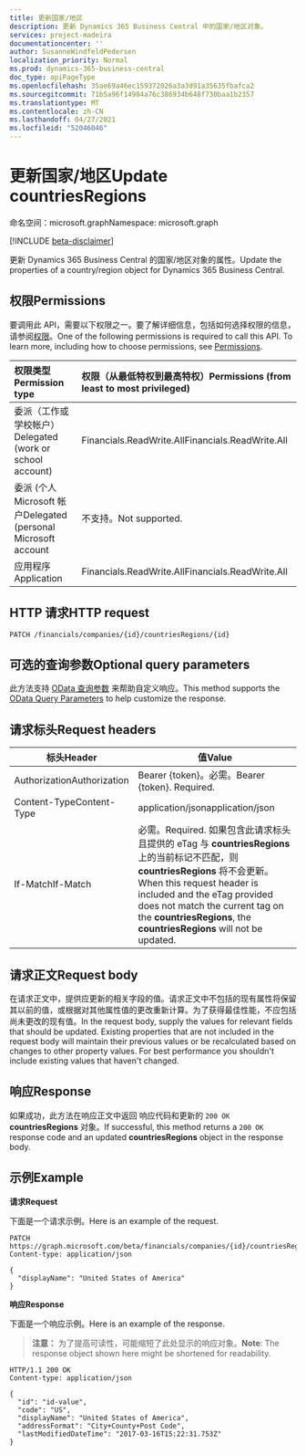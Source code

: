 ```yaml
---
title: 更新国家/地区
description: 更新 Dynamics 365 Business Central 中的国家/地区对象。
services: project-madeira
documentationcenter: ''
author: SusanneWindfeldPedersen
localization_priority: Normal
ms.prod: dynamics-365-business-central
doc_type: apiPageType
ms.openlocfilehash: 35ae69a46ec159372026a3a3d91a35635fbafca2
ms.sourcegitcommit: 71b5a96f14984a76c386934b648f730baa1b2357
ms.translationtype: MT
ms.contentlocale: zh-CN
ms.lasthandoff: 04/27/2021
ms.locfileid: "52046046"
---
```

# <a name="update-countriesregions"></a><span data-ttu-id="91480-103">更新国家/地区</span><span class="sxs-lookup"><span data-stu-id="91480-103">Update countriesRegions</span></span>

<span data-ttu-id="91480-104">命名空间：microsoft.graph</span><span class="sxs-lookup"><span data-stu-id="91480-104">Namespace: microsoft.graph</span></span>

[!INCLUDE [beta-disclaimer](../../includes/beta-disclaimer.md)]

<span data-ttu-id="91480-105">更新 Dynamics 365 Business Central 的国家/地区对象的属性。</span><span class="sxs-lookup"><span data-stu-id="91480-105">Update the properties of a country/region object for Dynamics 365 Business Central.</span></span>

## <a name="permissions"></a><span data-ttu-id="91480-106">权限</span><span class="sxs-lookup"><span data-stu-id="91480-106">Permissions</span></span>
<span data-ttu-id="91480-p101">要调用此 API，需要以下权限之一。要了解详细信息，包括如何选择权限的信息，请参阅[权限](/graph/permissions-reference)。</span><span class="sxs-lookup"><span data-stu-id="91480-p101">One of the following permissions is required to call this API. To learn more, including how to choose permissions, see [Permissions](/graph/permissions-reference).</span></span>

|<span data-ttu-id="91480-109">权限类型</span><span class="sxs-lookup"><span data-stu-id="91480-109">Permission type</span></span> |<span data-ttu-id="91480-110">权限（从最低特权到最高特权）</span><span class="sxs-lookup"><span data-stu-id="91480-110">Permissions (from least to most privileged)</span></span>|
|:---------------|:------------------------------------------|
|<span data-ttu-id="91480-111">委派（工作或学校帐户）</span><span class="sxs-lookup"><span data-stu-id="91480-111">Delegated (work or school account)</span></span>|<span data-ttu-id="91480-112">Financials.ReadWrite.All</span><span class="sxs-lookup"><span data-stu-id="91480-112">Financials.ReadWrite.All</span></span> |
|<span data-ttu-id="91480-113">委派 (个人 Microsoft 帐户</span><span class="sxs-lookup"><span data-stu-id="91480-113">Delegated (personal Microsoft account</span></span>|<span data-ttu-id="91480-114">不支持。</span><span class="sxs-lookup"><span data-stu-id="91480-114">Not supported.</span></span>|
|<span data-ttu-id="91480-115">应用程序</span><span class="sxs-lookup"><span data-stu-id="91480-115">Application</span></span>|<span data-ttu-id="91480-116">Financials.ReadWrite.All</span><span class="sxs-lookup"><span data-stu-id="91480-116">Financials.ReadWrite.All</span></span>|

## <a name="http-request"></a><span data-ttu-id="91480-117">HTTP 请求</span><span class="sxs-lookup"><span data-stu-id="91480-117">HTTP request</span></span>
```http
PATCH /financials/companies/{id}/countriesRegions/{id}
```

## <a name="optional-query-parameters"></a><span data-ttu-id="91480-118">可选的查询参数</span><span class="sxs-lookup"><span data-stu-id="91480-118">Optional query parameters</span></span>
<span data-ttu-id="91480-119">此方法支持 [OData 查询参数](/graph/query-parameters) 来帮助自定义响应。</span><span class="sxs-lookup"><span data-stu-id="91480-119">This method supports the [OData Query Parameters](/graph/query-parameters) to help customize the response.</span></span>

## <a name="request-headers"></a><span data-ttu-id="91480-120">请求标头</span><span class="sxs-lookup"><span data-stu-id="91480-120">Request headers</span></span>
|<span data-ttu-id="91480-121">标头</span><span class="sxs-lookup"><span data-stu-id="91480-121">Header</span></span>|<span data-ttu-id="91480-122">值</span><span class="sxs-lookup"><span data-stu-id="91480-122">Value</span></span>|
|------|-----|
|<span data-ttu-id="91480-123">Authorization</span><span class="sxs-lookup"><span data-stu-id="91480-123">Authorization</span></span> |<span data-ttu-id="91480-p102">Bearer {token}。必需。</span><span class="sxs-lookup"><span data-stu-id="91480-p102">Bearer {token}. Required.</span></span>|
|<span data-ttu-id="91480-126">Content-Type</span><span class="sxs-lookup"><span data-stu-id="91480-126">Content-Type</span></span>  |<span data-ttu-id="91480-127">application/json</span><span class="sxs-lookup"><span data-stu-id="91480-127">application/json</span></span>|
|<span data-ttu-id="91480-128">If-Match</span><span class="sxs-lookup"><span data-stu-id="91480-128">If-Match</span></span>      |<span data-ttu-id="91480-129">必需。</span><span class="sxs-lookup"><span data-stu-id="91480-129">Required.</span></span> <span data-ttu-id="91480-130">如果包含此请求标头且提供的 eTag 与 **countriesRegions** 上的当前标记不匹配，则 **countriesRegions** 将不会更新。</span><span class="sxs-lookup"><span data-stu-id="91480-130">When this request header is included and the eTag provided does not match the current tag on the **countriesRegions**, the **countriesRegions** will not be updated.</span></span> |

## <a name="request-body"></a><span data-ttu-id="91480-131">请求正文</span><span class="sxs-lookup"><span data-stu-id="91480-131">Request body</span></span>
<span data-ttu-id="91480-p104">在请求正文中，提供应更新的相关字段的值。请求正文中不包括的现有属性将保留其以前的值，或根据对其他属性值的更改重新计算。为了获得最佳性能，不应包括尚未更改的现有值。</span><span class="sxs-lookup"><span data-stu-id="91480-p104">In the request body, supply the values for relevant fields that should be updated. Existing properties that are not included in the request body will maintain their previous values or be recalculated based on changes to other property values. For best performance you shouldn't include existing values that haven't changed.</span></span>

## <a name="response"></a><span data-ttu-id="91480-135">响应</span><span class="sxs-lookup"><span data-stu-id="91480-135">Response</span></span>
<span data-ttu-id="91480-136">如果成功，此方法在响应正文中返回 响应代码和更新的 `200 OK` **countriesRegions** 对象。</span><span class="sxs-lookup"><span data-stu-id="91480-136">If successful, this method returns a `200 OK` response code and an updated **countriesRegions** object in the response body.</span></span>

## <a name="example"></a><span data-ttu-id="91480-137">示例</span><span class="sxs-lookup"><span data-stu-id="91480-137">Example</span></span>

<span data-ttu-id="91480-138">**请求**</span><span class="sxs-lookup"><span data-stu-id="91480-138">**Request**</span></span>

<span data-ttu-id="91480-139">下面是一个请求示例。</span><span class="sxs-lookup"><span data-stu-id="91480-139">Here is an example of the request.</span></span>

```http
PATCH https://graph.microsoft.com/beta/financials/companies/{id}/countriesRegions/{id}
Content-type: application/json

{
  "displayName": "United States of America"
}
```

<span data-ttu-id="91480-140">**响应**</span><span class="sxs-lookup"><span data-stu-id="91480-140">**Response**</span></span>

<span data-ttu-id="91480-141">下面是一个响应示例。</span><span class="sxs-lookup"><span data-stu-id="91480-141">Here is an example of the response.</span></span> 

> <span data-ttu-id="91480-142">**注意：** 为了提高可读性，可能缩短了此处显示的响应对象。</span><span class="sxs-lookup"><span data-stu-id="91480-142">**Note**: The response object shown here might be shortened for readability.</span></span>

```http
HTTP/1.1 200 OK
Content-type: application/json

{
  "id": "id-value",
  "code": "US",
  "displayName": "United States of America",
  "addressFormat": "City+County+Post Code",
  "lastModifiedDateTime": "2017-03-16T15:22:31.753Z"
}
```



